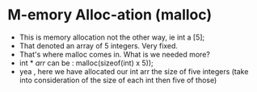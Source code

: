 # M-emory Alloc-ation (malloc)

- This is memory allocation not the other way, ie int a [5];
- That denoted an array of 5 integers. Very fixed.
- That's where malloc comes in. What is we needed more?
- int * *arr* can be : malloc(sizeof(int) x 5));
- yea , here we have allocated our int arr the size of five integers (take into consideration of the size of each int then five of those)
